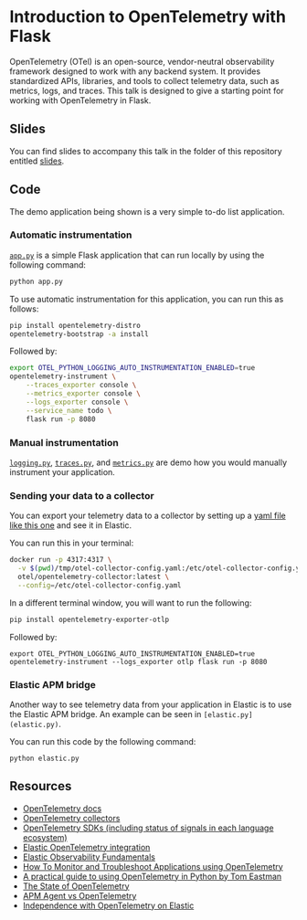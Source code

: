 # Introduction to OpenTelemetry with Flask
OpenTelemetry (OTel) is an open-source, vendor-neutral observability framework designed to work with any backend system. It provides standardized APIs, libraries, and tools to collect telemetry data, such as metrics, logs, and traces. This talk is designed to give a starting point for working with OpenTelemetry in Flask.

## Slides
You can find slides to accompany this talk in the folder of this repository entitled [slides](https://github.com/JessicaGarson/Introduction-to-OpenTelemetry-with-Flask/tree/main/slides).

## Code
The demo application being shown is a very simple to-do list application.

### Automatic instrumentation
[`app.py`](app.py) is a simple Flask application that can run locally by using the following command: 

```bash
python app.py
```

To use automatic instrumentation for this application, you can run this as follows:

```bash
pip install opentelemetry-distro
opentelemetry-bootstrap -a install
```

Followed by: 

```bash
export OTEL_PYTHON_LOGGING_AUTO_INSTRUMENTATION_ENABLED=true
opentelemetry-instrument \
    --traces_exporter console \
    --metrics_exporter console \
    --logs_exporter console \
    --service_name todo \
    flask run -p 8080
```

### Manual instrumentation 
[`logging.py`](logging.py), [`traces.py`](traces.py), and [`metrics.py`](metrics.py) are demo how you would manually instrument your application. 

### Sending your data to a collector 
You can export your telemetry data to a collector by setting up a [yaml file like this one](tmp/otel-collector-config.yaml) and see it in Elastic. 

You can run this in your terminal:

```bash
docker run -p 4317:4317 \
  -v $(pwd)/tmp/otel-collector-config.yaml:/etc/otel-collector-config.yaml \
  otel/opentelemetry-collector:latest \
  --config=/etc/otel-collector-config.yaml
```

In a different terminal window, you will want to run the following:

```bash
pip install opentelemetry-exporter-otlp
```

Followed by:

```
export OTEL_PYTHON_LOGGING_AUTO_INSTRUMENTATION_ENABLED=true
opentelemetry-instrument --logs_exporter otlp flask run -p 8080
```

### Elastic APM bridge
Another way to see telemetry data from your application in Elastic is to use the Elastic APM bridge. An example can be seen in `[elastic.py](elastic.py)`.

You can run this code by the following command:

```
python elastic.py
```

## Resources
- [OpenTelemetry docs](https://opentelemetry.io/)
- [OpenTelemetry collectors](https://opentelemetry.io/docs/collector/) 
- [OpenTelemetry SDKs (including status of signals in each language ecosystem)](https://opentelemetry.io/docs/languages/) 
- [Elastic OpenTelemetry integration](https://www.elastic.co/guide/en/observability/current/apm-open-telemetry.html)
- [Elastic Observability Fundamentals](https://www.elastic.co/training/observability-fundamentals)
- [How To Monitor and Troubleshoot Applications using OpenTelemetry](https://www.youtube.com/watch?v=oTzIieqwMW0)
- [A practical guide to using OpenTelemetry in Python by Tom Eastman](https://www.youtube.com/watch?v=R8BYnL-Yp1w)
- [The State of OpenTelemetry](https://xeraa.net/talks/on-the-bleeding-edge-of-open-telemetry/)
- [APM Agent vs OpenTelemetry](https://discuss.elastic.co/t/elastic-apm-agent-vs-opentelemetry-client/332903)
- [Independence with OpenTelemetry on Elastic](https://www.elastic.co/blog/opentelemetry-observability)
